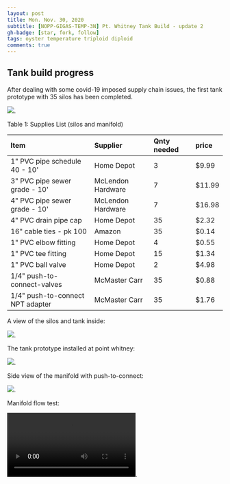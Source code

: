 ```yaml
---
layout: post
title: Mon. Nov. 30, 2020
subtitle: [NOPP-GIGAS-TEMP-3N] Pt. Whitney Tank Build - update 2
gh-badge: [star, fork, follow]
tags: oyster temperature triploid diploid
comments: true
---
```


## Tank build progress

After dealing with some covid-19 imposed supply chain issues, the first tank prototype with 35 silos has been completed. 

![](/post_images/113020/tank_full.png).

Table 1: Supplies List (silos and manifold)

| Item     					        | Supplier 	                | Qnty needed  | price   |
| :----------------------------     |:---------      	        | :------      | :------ |
| 1" PVC pipe schedule 40 - 10'     | Home Depot		  	    | 3            | $9.99   |
| 3" PVC pipe sewer grade - 10'     | McLendon Hardware  		| 7            | $11.99  | 
| 4" PVC pipe sewer grade - 10'     | McLendon Hardware  		| 7            | $16.98  |        
| 4" PVC drain pipe cap             | Home Depot                | 35           | $2.32   | 
| 16" cable ties - pk 100           | Amazon                    | 35           | $0.14   |  
| 1" PVC elbow fitting              | Home Depot                | 4            | $0.55   | 
| 1" PVC tee fitting                | Home Depot                | 15           | $1.34   |
| 1" PVC ball valve                 | Home Depot                | 2            | $4.98   |
| 1/4" push-to-connect-valves       | McMaster Carr             | 35           | $0.88   |
| 1/4" push-to-connect NPT adapter  | McMaster Carr             | 35           | $1.76   |


A view of the silos and tank inside:

![](/post_images/113020/tank_inside.png).

The tank prototype installed at point whitney:

![](/post_images/113020/tank_installed.png).

Side view of the manifold with push-to-connect:

![](/post_images/113020/manifold.png).

Manifold flow test:

![](/post_images/113020/manifold_test.mp4).